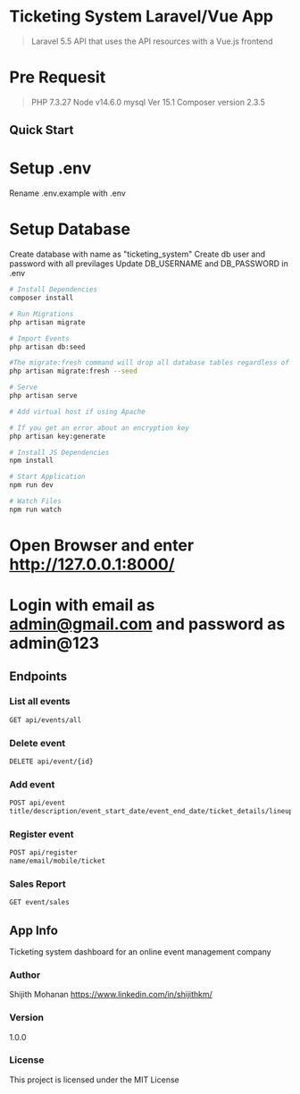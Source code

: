 # Ticketing System Laravel/Vue App

> Laravel 5.5 API that uses the API resources with a Vue.js frontend

# Pre Requesit 

> PHP 7.3.27 
> Node v14.6.0
> mysql  Ver 15.1
> Composer version 2.3.5
## Quick Start

# Setup .env
Rename .env.example with .env

# Setup Database
Create database with name as "ticketing_system"
Create db user and password with all previlages 
Update DB_USERNAME and DB_PASSWORD in .env 

``` bash
# Install Dependencies
composer install

# Run Migrations
php artisan migrate

# Import Events
php artisan db:seed

#The migrate:fresh command will drop all database tables regardless of their prefix. This command should be used with caution when developing on a database that is shared with other applications.
php artisan migrate:fresh --seed

# Serve 
php artisan serve

# Add virtual host if using Apache

# If you get an error about an encryption key
php artisan key:generate

# Install JS Dependencies
npm install

# Start Application
npm run dev

# Watch Files
npm run watch
```

# Open Browser and enter http://127.0.0.1:8000/
# Login with email as admin@gmail.com and password as admin@123 

## Endpoints

### List all events
``` bash
GET api/events/all
```

### Delete event
``` bash
DELETE api/event/{id}
```

### Add event
``` bash
POST api/event
title/description/event_start_date/event_end_date/ticket_details/lineup_details
```

### Register event
``` bash
POST api/register
name/email/mobile/ticket
```

### Sales Report
``` bash
GET event/sales
```
## App Info
Ticketing system dashboard for an online event management company
### Author

Shijith Mohanan
https://www.linkedin.com/in/shijithkm/

### Version

1.0.0

### License

This project is licensed under the MIT License

